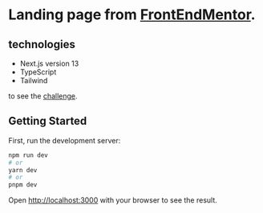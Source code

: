 # Landing page from [FrontEndMentor](https://frontendmentor.io).

## technologies
- Next.js version 13
- TypeScript
- Tailwind

to see the [challenge](https://www.frontendmentor.io/challenges/clipboard-landing-page-5cc9bccd6c4c91111378ecb9).

## Getting Started

First, run the development server:

```bash
npm run dev
# or
yarn dev
# or
pnpm dev
```

Open [http://localhost:3000](http://localhost:3000) with your browser to see the result.



